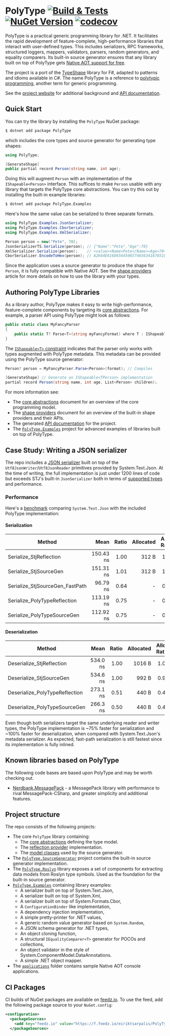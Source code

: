 # PolyType [![Build & Tests](https://github.com/eiriktsarpalis/PolyType/actions/workflows/build.yml/badge.svg)](https://github.com/eiriktsarpalis/PolyType/actions/workflows/build.yml) [![NuGet Version](https://img.shields.io/nuget/vpre/PolyType)](https://www.nuget.org/packages/PolyType/) [![codecov](https://codecov.io/gh/eiriktsarpalis/PolyType/graph/badge.svg?token=1K2FV94SEL)](https://codecov.io/gh/eiriktsarpalis/PolyType)

PolyType is a practical generic programming library for .NET. It facilitates the rapid development of feature-complete, high-performance libraries that interact with user-defined types. This includes serializers, RPC frameworks, structured loggers, mappers, validators, parsers, random generators, and equality comparers. Its built-in source generator ensures that any library built on top of PolyType gets [Native AOT support for free](https://eiriktsarpalis.wordpress.com/2024/10/22/source-generators-for-free/).

The project is a port of the [TypeShape](https://github.com/eiriktsarpalis/TypeShape) library for F#, adapted to patterns and idioms available in C#. The name PolyType is a reference to [polytypic programming](https://en.wikipedia.org/wiki/Polymorphism_(computer_science)#Polytypism), another term for generic programming.

See the [project website](https://eiriktsarpalis.github.io/PolyType) for additional background and [API documentation](https://eiriktsarpalis.github.io/PolyType/api/PolyType.html).

## Quick Start

You can try the library by installing the `PolyType` NuGet package:

```bash
$ dotnet add package PolyType
```

which includes the core types and source generator for generating type shapes:

```C#
using PolyType;

[GenerateShape]
public partial record Person(string name, int age);
```

Doing this will augment `Person` with an implementation of the `IShapeable<Person>` interface. This suffices to make `Person` usable with any library that targets the PolyType core abstractions. You can try this out by installing the built-in example libraries:

```bash
$ dotnet add package PolyType.Examples
```

Here's how the same value can be serialized to three separate formats.

```csharp
using PolyType.Examples.JsonSerializer;
using PolyType.Examples.CborSerializer;
using PolyType.Examples.XmlSerializer;

Person person = new("Pete", 70);
JsonSerializerTS.Serialize(person); // {"Name":"Pete","Age":70}
XmlSerializer.Serialize(person);    // <value><Name>Pete</Name><Age>70</Age></value>
CborSerializer.EncodeToHex(person); // A2644E616D656450657465634167651846
```

Since the application uses a source generator to produce the shape for `Person`, it is fully compatible with Native AOT. See the [shape providers](https://eiriktsarpalis.github.io/PolyType/shape-providers.html) article for more details on how to use the library with your types.

## Authoring PolyType Libraries

As a library author, PolyType makes it easy to write high-performance, feature-complete components by targeting its [core abstractions](https://eiriktsarpalis.github.io/PolyType/core-abstractions.html). For example, a parser API using PolyType might look as follows:

```C#
public static class MyFancyParser
{
    public static T? Parse<T>(string myFancyFormat) where T : IShapeable<T>;
}
```

The [`IShapeable<T>` constraint](https://eiriktsarpalis.github.io/PolyType/api/PolyType.IShapeable-1.html) indicates that the parser only works with types augmented with PolyType metadata. This metadata can be provided using the PolyType source generator:

```C#
Person? person = MyFancyParser.Parse<Person>(format); // Compiles

[GenerateShape] // Generate an IShapeable<TPerson> implementation
partial record Person(string name, int age, List<Person> children);
```

For more information see:

* The [core abstractions](https://eiriktsarpalis.github.io/PolyType/core-abstractions.html) document for an overview of the core programming model.
* The [shape providers](https://eiriktsarpalis.github.io/PolyType/shape-providers.html) document for an overview of the built-in shape providers and their APIs.
* The generated [API documentation](https://eiriktsarpalis.github.io/PolyType/api/PolyType.html) for the project.
* The [`PolyType.Examples`](https://github.com/eiriktsarpalis/PolyType/tree/main/src/PolyType.Examples) project for advanced examples of libraries built on top of PolyType.

## Case Study: Writing a JSON serializer

The repo includes a [JSON serializer](https://github.com/eiriktsarpalis/PolyType/tree/main/src/PolyType.Examples/JsonSerializer) built on top of the `Utf8JsonWriter`/`Utf8JsonReader` primitives provided by System.Text.Json. At the time of writing, the full implementation is just under 1200 lines of code but exceeds STJ's built-in `JsonSerializer` both in terms of [supported types](https://github.com/eiriktsarpalis/PolyType/blob/main/tests/PolyType.Tests/JsonTests.cs) and performance.

### Performance

Here's a [benchmark](https://github.com/eiriktsarpalis/PolyType/blob/main/tests/PolyType.Benchmarks/JsonBenchmark.cs) comparing `System.Text.Json` with the included PolyType implementation:

#### Serialization

| Method                          | Mean      | Ratio | Allocated | Alloc Ratio |
|-------------------------------- |----------:|------:|----------:|------------:|
| Serialize_StjReflection         | 150.43 ns |  1.00 |     312 B |        1.00 |
| Serialize_StjSourceGen          | 151.31 ns |  1.01 |     312 B |        1.00 |
| Serialize_StjSourceGen_FastPath |  96.79 ns |  0.64 |         - |        0.00 |
| Serialize_PolyTypeReflection    | 113.19 ns |  0.75 |         - |        0.00 |
| Serialize_PolyTypeSourceGen     | 112.92 ns |  0.75 |         - |        0.00 |

#### Deserialization

| Method                         | Mean     | Ratio | Allocated | Alloc Ratio |
|------------------------------- |---------:|------:|----------:|------------:|
| Deserialize_StjReflection      | 534.0 ns |  1.00 |    1016 B |        1.00 |
| Deserialize_StjSourceGen       | 534.6 ns |  1.00 |     992 B |        0.98 |
| Deserialize_PolyTypeReflection | 273.1 ns |  0.51 |     440 B |        0.43 |
| Deserialize_PolyTypeSourceGen  | 266.3 ns |  0.50 |     440 B |        0.43 |

Even though both serializers target the same underlying reader and writer types, the PolyType implementation is ~75% faster for serialization and ~100% faster for deserialization, when compared with System.Text.Json's metadata serializer. As expected, fast-path serialization is still fastest since its implementation is fully inlined.

## Known libraries based on PolyType

The following code bases are based upon PolyType and may be worth checking out.

* [Nerdbank.MessagePack](https://github.com/AArnott/Nerdbank.MessagePack) - a MessagePack library with performance to rival MessagePack-CSharp, and greater simplicity and additional features.

## Project structure

The repo consists of the following projects:

* The core `PolyType` library containing:
  * The [core abstractions](https://github.com/eiriktsarpalis/PolyType/tree/main/src/PolyType/Abstractions) defining the type model.
  * The [reflection provider](https://github.com/eiriktsarpalis/PolyType/tree/main/src/PolyType/ReflectionProvider) implementation.
  * The [model classes](https://github.com/eiriktsarpalis/PolyType/tree/main/src/PolyType/SourceGenModel) used by the source generator.
* The [`PolyType.SourceGenerator`](https://github.com/eiriktsarpalis/PolyType/tree/main/src/PolyType.SourceGenerator) project contains the built-in source generator implementation.
* The [`PolyType.Roslyn`](https://github.com/eiriktsarpalis/PolyType/tree/main/src/PolyType.Roslyn) library exposes a set of components for extracting data models from Roslyn type symbols. Used as the foundation for the built-in source generator.
* [`PolyType.Examples`](https://github.com/eiriktsarpalis/PolyType/tree/main/src/PolyType.Examples) containing library examples:
  * A serializer built on top of System.Text.Json,
  * A serializer built on top of System.Xml,
  * A serializer built on top of System.Formats.Cbor,
  * A `ConfigurationBinder` like implementation,
  * A dependency injection implementation,
  * A simple pretty-printer for .NET values,
  * A generic random value generator based on `System.Random`,
  * A JSON schema generator for .NET types,
  * An object cloning function,
  * A structural `IEqualityComparer<T>` generator for POCOs and collections,
  * An object validator in the style of System.ComponentModel.DataAnnotations.
  * A simple .NET object mapper.
* The [`applications`](https://github.com/eiriktsarpalis/PolyType/tree/main/applications) folder contains sample Native AOT console applications.

## CI Packages

CI builds of NuGet packages are available on [feedz.io](https://feedz.io/). To use the feed, add the following package source to your `NuGet.config`:

```xml
<configuration>
  <packageSources>
    <add key="feedz.io" value="https://f.feedz.io/eiriktsarpalis/PolyType/nuget/index.json" />
  </packageSources>
```
